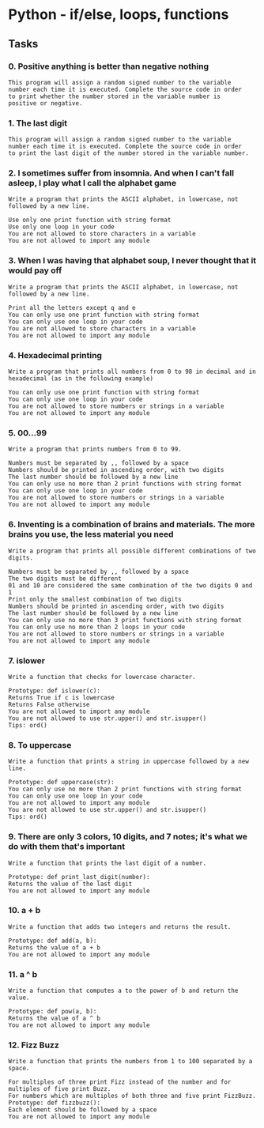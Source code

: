 
# Python - if/else, loops, functions

## Tasks
###    0. Positive anything is better than negative nothing
    This program will assign a random signed number to the variable
    number each time it is executed. Complete the source code in order
    to print whether the number stored in the variable number is
    positive or negative.

###   1. The last digit
    This program will assign a random signed number to the variable 
    number each time it is executed. Complete the source code in order
    to print the last digit of the number stored in the variable number.

### 2. I sometimes suffer from insomnia. And when I can't fall asleep, I play what I call the alphabet game
    Write a program that prints the ASCII alphabet, in lowercase, not followed by a new line.

    Use only one print function with string format
    Use only one loop in your code
    You are not allowed to store characters in a variable
    You are not allowed to import any module
### 3. When I was having that alphabet soup, I never thought that it would pay off
    Write a program that prints the ASCII alphabet, in lowercase, not followed by a new line.

    Print all the letters except q and e
    You can only use one print function with string format
    You can only use one loop in your code
    You are not allowed to store characters in a variable
    You are not allowed to import any module
### 4. Hexadecimal printing
    Write a program that prints all numbers from 0 to 98 in decimal and in hexadecimal (as in the following example)

    You can only use one print function with string format
    You can only use one loop in your code
    You are not allowed to store numbers or strings in a variable
    You are not allowed to import any module
### 5. 00...99
    Write a program that prints numbers from 0 to 99.

    Numbers must be separated by ,, followed by a space
    Numbers should be printed in ascending order, with two digits
    The last number should be followed by a new line
    You can only use no more than 2 print functions with string format
    You can only use one loop in your code
    You are not allowed to store numbers or strings in a variable
    You are not allowed to import any module
### 6. Inventing is a combination of brains and materials. The more brains you use, the less material you need
    Write a program that prints all possible different combinations of two digits.

    Numbers must be separated by ,, followed by a space
    The two digits must be different
    01 and 10 are considered the same combination of the two digits 0 and 1
    Print only the smallest combination of two digits
    Numbers should be printed in ascending order, with two digits
    The last number should be followed by a new line
    You can only use no more than 3 print functions with string format
    You can only use no more than 2 loops in your code
    You are not allowed to store numbers or strings in a variable
    You are not allowed to import any module
### 7. islower
    Write a function that checks for lowercase character.

    Prototype: def islower(c):
    Returns True if c is lowercase
    Returns False otherwise
    You are not allowed to import any module
    You are not allowed to use str.upper() and str.isupper()
    Tips: ord()
### 8. To uppercase
    Write a function that prints a string in uppercase followed by a new line.

    Prototype: def uppercase(str):
    You can only use no more than 2 print functions with string format
    You can only use one loop in your code
    You are not allowed to import any module
    You are not allowed to use str.upper() and str.isupper()
    Tips: ord()
### 9. There are only 3 colors, 10 digits, and 7 notes; it's what we do with them that's important
    Write a function that prints the last digit of a number.

    Prototype: def print_last_digit(number):
    Returns the value of the last digit
    You are not allowed to import any module
### 10. a + b
    Write a function that adds two integers and returns the result.

    Prototype: def add(a, b):
    Returns the value of a + b
    You are not allowed to import any module
### 11. a ^ b
    Write a function that computes a to the power of b and return the value.

    Prototype: def pow(a, b):
    Returns the value of a ^ b
    You are not allowed to import any module
### 12. Fizz Buzz
    Write a function that prints the numbers from 1 to 100 separated by a space.

    For multiples of three print Fizz instead of the number and for
    multiples of five print Buzz.
    For numbers which are multiples of both three and five print FizzBuzz.
    Prototype: def fizzbuzz():
    Each element should be followed by a space
    You are not allowed to import any module
